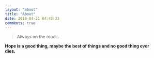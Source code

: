 ```yaml
---
layout: "about"
title: "About"
date: 2016-04-21 04:48:33
comments: true
---
```



> Always on the road...

**Hope is a good thing, maybe the best of things and no good thing ever dies.**